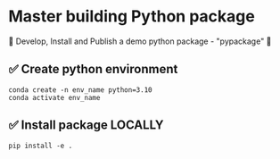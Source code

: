 # Master building Python package

🚀 Develop, Install and Publish a demo python package - "pypackage" 🚀

## ✅ Create python environment
```
conda create -n env_name python=3.10
conda activate env_name
```
## ✅ Install package LOCALLY 
```
pip install -e .
```
